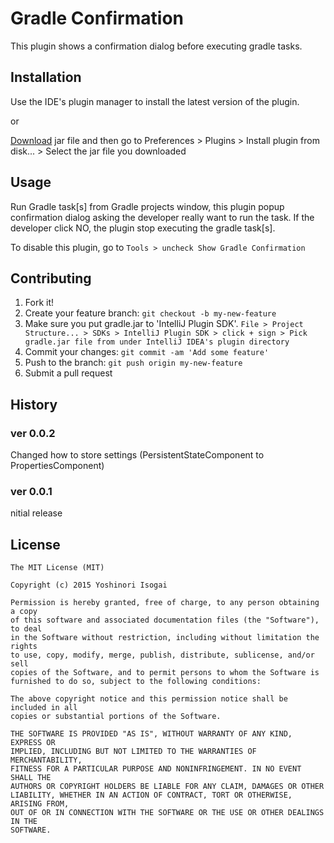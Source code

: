 # Gradle Confirmation

This plugin shows a confirmation dialog before executing gradle tasks.

## Installation

Use the IDE's plugin manager to install the latest version of the plugin.

or

[Download](https://github.com/shiraji/GradleConfirmation/blob/master/GradleConfirmation.jar?raw=true) jar file and then go to Preferences > Plugins > Install plugin from disk... > Select the jar file you downloaded

## Usage

Run Gradle task[s] from Gradle projects window, this plugin popup confirmation dialog asking the developer really want to run the task. If the developer click NO, the plugin stop executing the gradle task[s].

To disable this plugin, go to `Tools > uncheck Show Gradle Confirmation`

## Contributing

1. Fork it!
2. Create your feature branch: `git checkout -b my-new-feature`
3. Make sure you put gradle.jar to 'IntelliJ Plugin SDK'. `File > Project Structure... > SDKs > IntelliJ Plugin SDK > click + sign > Pick gradle.jar file from under IntelliJ IDEA's plugin directory`
4. Commit your changes: `git commit -am 'Add some feature'`
5. Push to the branch: `git push origin my-new-feature`
6. Submit a pull request


## History

### ver 0.0.2

Changed how to store settings (PersistentStateComponent to PropertiesComponent)

### ver 0.0.1

nitial release

## License

```
The MIT License (MIT)

Copyright (c) 2015 Yoshinori Isogai

Permission is hereby granted, free of charge, to any person obtaining a copy
of this software and associated documentation files (the "Software"), to deal
in the Software without restriction, including without limitation the rights
to use, copy, modify, merge, publish, distribute, sublicense, and/or sell
copies of the Software, and to permit persons to whom the Software is
furnished to do so, subject to the following conditions:

The above copyright notice and this permission notice shall be included in all
copies or substantial portions of the Software.

THE SOFTWARE IS PROVIDED "AS IS", WITHOUT WARRANTY OF ANY KIND, EXPRESS OR
IMPLIED, INCLUDING BUT NOT LIMITED TO THE WARRANTIES OF MERCHANTABILITY,
FITNESS FOR A PARTICULAR PURPOSE AND NONINFRINGEMENT. IN NO EVENT SHALL THE
AUTHORS OR COPYRIGHT HOLDERS BE LIABLE FOR ANY CLAIM, DAMAGES OR OTHER
LIABILITY, WHETHER IN AN ACTION OF CONTRACT, TORT OR OTHERWISE, ARISING FROM,
OUT OF OR IN CONNECTION WITH THE SOFTWARE OR THE USE OR OTHER DEALINGS IN THE
SOFTWARE.
```
